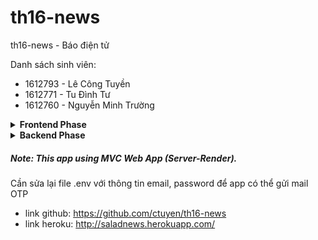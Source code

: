 # th16-news
th16-news - Báo điện tử

Danh sách sinh viên: 
- 1612793 - Lê Công Tuyền
- 1612771 - Tu Đình Tư
- 1612760 - Nguyễn Minh Trường

<details><summary><b>Frontend Phase</b></summary>
<p>

#### Các công việc đã hoàn thành:

- Giao diện các phân quyền 
- ứng dụng `bootstrap`, `jquery`

#### Các chức năng cần backend để hoạt động:

- Phân quyền người dùng
- Thay đổi ảnh đại diện
- Thay đổi thông tin người dùng
- Gia hạn premium
- ...

</p>
</details>

<details><summary><b>Backend Phase</b></summary>
<p>

#### Các công việc đã hoàn thành:

##### Phân hệ độc giả (guest)

- Trang chủ
- Hệ thống menu
- Xem danh sách bài viết
- Xem chi tiết bài viết
- Tìm kiếm bài viết: full-text search
- Đăng nhập: sử dụng signedCookie, mã hóa bcrypt
- Đăng kí

##### Phân hệ độc giả (subscriber)

- Có đầy đủ chức năng của phân hệ `guest`
- Cập nhật thông tin cá nhân
- Truy cập được các bài viết `premium` khi tài khoản còn hạn sử dụng

##### Phân hệ phóng viên (writer)

- Đăng bài viết
- Xem danh sách bài do mình viết
- Hiệu chỉnh bài viết ` bị từ chối`, `chưa được duyệt`

##### Phân hệ biên tập viên (editor)

- Xem danh sách bài `draft` do `writer` đăng vào chuyên mục mình quản lý
- Từ chối bài viết
- Xem bài & xác định thời điểm bài viết được xuất bản
- Xem danh sách bài viết do mình xử lý (duyệt, từ chối)

##### Phân hệ quản trị (admin)

- Dashboard (hiển thị các chức năng sử dụng)
- Quản lý chuyên mục
- Quản lý `tag`
- Quản lý bài viết
- Quản lý người dùng
- Gia hạn độc giả `subscriber`
- Phân công chuyên mục cho `editor`

##### Nâng cao

- Giao diện đẹp, responsive
- Upload lên host (heroku)
- Quên mật khẩu, có mail OTP

</p>
</details>

##### Note: This app using MVC Web App (Server-Render).
Cần sửa lại file .env với thông tin email, password để app có thể gửi mail OTP

- link github: https://github.com/ctuyen/th16-news
- link heroku: http://saladnews.herokuapp.com/
